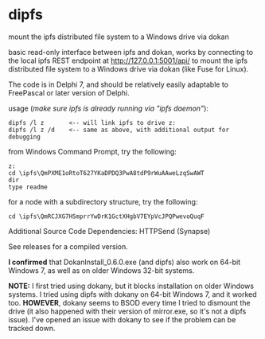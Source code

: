 # dipfs
mount the ipfs distributed file system to a Windows drive via dokan

basic read-only interface between ipfs and dokan, works by connecting to the local ipfs REST endpoint at http://127.0.0.1:5001/api/ 
to mount the ipfs distributed file system to a Windows drive via dokan (like Fuse for Linux).

The code is in Delphi 7, and should be relatively easily adaptable to FreePascal or later version of Delphi.

usage (*make sure ipfs is already running via "ipfs daemon"*):

```
dipfs /l z       <-- will link ipfs to drive z:
dipfs /l z /d    <-- same as above, with additional output for debugging
```

from Windows Command Prompt, try the following:

```
z: 
cd \ipfs\QmPXME1oRtoT627YKaDPDQ3PwA8tdP9rWuAAweLzqSwAWT
dir
type readme
```

for a node with a subdirectory structure, try the following:

``` 
cd \ipfs\QmRCJXG7HSmprrYwDrK1GctXHgbV7EYpVcJPQPwevoQuqF
```

Additional Source Code Dependencies: HTTPSend (Synapse)

See releases for a compiled version.  

**I confirmed** that DokanInstall_0.6.0.exe (and dipfs) also work on 64-bit Windows 7, as well as on older Windows 32-bit systems.

**NOTE:** I first tried using dokany, but it blocks installation on older Windows systems.  I tried using dipfs with dokany on 64-bit Windows 7, and it worked too.  **HOWEVER**, dokany seems to BSOD every time I tried to dismount the drive (it also happened with their version of mirror.exe, so it's not a dipfs issue).  I've opened an issue with dokany to see if the problem can be tracked down.

